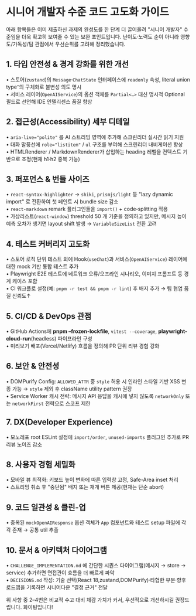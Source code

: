 # 시니어 개발자 수준 코드 고도화 가이드

아래 항목들은 이미 제출하신 과제의 완성도를 한 단계 더 끌어올려 "시니어 개발자" 수준임을 더욱 확고히 보여줄 수 있는 보완 포인트입니다. 난이도·노력도 순이 아니라 영향도/가독성/팀 관점에서 우선순위를 고려해 정리했습니다.

## 1. 타입 안전성 & 경계 강화를 위한 개선

• 스토어(`zustand`)의 `Message`·`ChatState` 인터페이스에 `readonly` 속성, literal union type⁺의 구체화로 불변성 의도 명시  
• 서비스 레이어(`OpenAIService`)의 옵션 객체를 `Partial<…>` 대신 명시적 Optional 필드로 선언해 IDE 인텔리센스 품질 향상

## 2. 접근성(Accessibility) 세부 디테일

• `aria-live="polite"` 를 AI 스트리밍 영역에 추가해 스크린리더 실시간 읽기 지원  
• 대화 말풍선에 `role="listitem"` / `ul` 구조를 부여해 스크린리더 내비게이션 향상  
• HTMLRenderer / MarkdownRenderer가 삽입하는 heading 레벨을 컨텍스트 기반으로 조정(현재 h1·h2 중복 가능)

## 3. 퍼포먼스 & 번들 사이즈

• `react-syntax-highlighter` → `shiki`, `prismjs/light` 등 "lazy dynamic import" 로 전환하여 첫 페인트 시 bundle size 감소  
• `react-markdown` remark 플러그인들을 `import()` + code‐splitting 적용  
• 가상리스트(`react-window`) threshold 50 개 기준을 정의하고 있지만, 메시지 높이 예측 오차가 생기면 layout shift 발생 → `VariableSizeList` 전환 고려

## 4. 테스트 커버리지 고도화

• 스토어 로직 단위 테스트 외에 Hook(`useChat`)과 서비스(`OpenAIService`) 레이어에 대한 mock 기반 통합 테스트 추가  
• Playwright E2E 테스트에 네트워크 오류/오프라인 시나리오, 이미지 프롬프트 등 경계 케이스 포함  
• CI 워크플로 설정(예: `pnpm -r test && pnpm -r lint`) 후 배지 추가 → 팀 협업 품질 신뢰도↑

## 5. CI/CD & DevOps 관점

• GitHub Actions에 **pnpm –frozen-lockfile**, `vitest --coverage`, **playwright-cloud-run**(headless) 파이프라인 구성  
• 미리보기 배포(Vercel/Netlify) 흐름을 정의해 PR 단위 리뷰 경험 강화

## 6. 보안 & 안전성

• DOMPurify Config: `ALLOWED_ATTR` 중 `style` 허용 시 인라인 스타일 기반 XSS 변종 가능 → `style` 제외 후 className utility pattern 권장  
• Service Worker 캐시 전략: 메시지 API 응답을 캐시에 넣지 않도록 `networkOnly` 또는 `networkFirst` 전략으로 스코프 제한

## 7. DX(Developer Experience)

• 모노레포 root ESLint 설정에 `import/order`, `unused-imports` 플러그인 추가로 PR 리뷰 노이즈 감소  


## 8. 사용자 경험 세밀화

• 모바일 뷰 최적화: 키보드 높이 변화에 따른 입력창 고정, Safe-Area inset 처리  
• 스트리밍 취소 후 "중단됨" 배지 또는 재개 버튼 제공(현재는 단순 abort)  

## 9. 코드 일관성 & 클린-업

• 중복된 `mockOpenAIResponse` 옵션 객체가 `App` 컴포넌트와 테스트 setup 파일에 각각 존재 → 공통 util 추출 

## 10. 문서 & 아키텍처 다이어그램

• `CHALLENGE_IMPLEMENTATION.md` 에 간단한 시퀀스 다이어그램(메시지 → store → service) 추가하면 면접관이 흐름을 더 빠르게 파악  
• `DECISIONS.md` 작성: 기술 선택(React 18,zustand,DOMPurify)·타협한 부분·향후 로드맵을 기록하면 시니어다운 "결정 근거" 전달

위 사항 중 2–4번은 비교적 수고 대비 체감 가치가 커서, 우선적으로 개선하시길 권장드립니다. 화이팅입니다!
